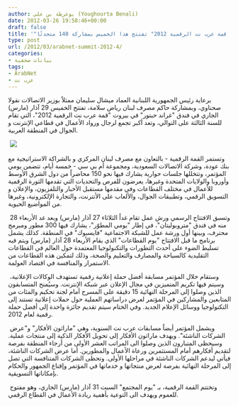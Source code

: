 ```yaml
---
author: يوغرطة بن علي (Youghourta Benali)
date: 2012-03-26 19:58:46+00:00
draft: false
title: '"قمة عرب نت الرقمية 2012" تفتتح هذا الخميس بمشاركة 140 متحدثًا '
type: post
url: /2012/03/arabnet-summit-2012-4/
categories:
- بيانات صحفية
tags:
- ArabNet
- عرب نت
---
```


برعاية رئيس الجمهورية اللبنانية العماد ميشال سليمان ممثلاً بوزير الاتصالات نقولا صحناوي، وبمشاركة حاكم مصرف لبنان رياض سلامة، تفتتح الخميس 29 آذار (مارس) الجاري في فندق "غراند حبتور" في بيروت "قمة عرب نت الرقمية 2012"، التي تقام للسنة الثالثة على التوالي، وتعد أكبر تجمع لرجال ورواد الأعمال في قطاعي الإنترنت و الجوال في المنطقة العربية.




 ![](http://arabnet.me/site_media/content_media/images/arabnet-logo.png)





وتستمر القمة الرقمية - بالتعاون مع مصرف لبنان المركزي و بالشراكة الاستراتيجية مع بنك عودة، وشركة الاتصالات السعودية، ومجموعة أم بي سي - خمسة أيام، تتضمن يومي المؤتمر، وتتخللها جلسات حوارية يشارك فيها نحو 150 محاضراً من دول الشرق الأوسط وأوروبا والولايات المتحدة وغيرها، يعرضون للفرص والتحديات التي تقدمها الثورة الرقمية للأعمال في مختلف القطاعات وفي مقدمها مستقبل الأخبار والتلفزيون، والإعلان و التسويق الرقمي، وتطبيقات الجوال، والألعاب على الأنترنت، والتجارة الإلكترونية، وغيرها من المواضيع الحيوية.




 وتسبق الافتتاح الرسمي ورش عمل تقام غداً الثلاثاء 27 آذار (مارس) وبعد غد الأربعاء 28 منه في فندق "متروبوليتان"، في إطار "يومي المطوّر"، يشارك فيها 300 مطور ومبرمج محترف، وبينها أول ورشة عمل للشبكة الاجتماعية "فايسبوك" في المنطقة. كذلك يشمل برنامج ما قبل الافتتاح "يوم القطاعات" الذي يقام الأربعاء 28 آذار (مارس) ويتم فيه تسليط الضوء على أحدث التطورات والتكنولوجيا المعتمدة حول العالم في القطاعات التقليدية كالسياحة والمصارف والتعليم والصحة، وذلك لتمكين هذه القطاعات من الاستمرار والمنافسة في اقتصاد العولمة.




 وستقام خلال المؤتمر مسابقة أفضل حملة إعلانية رقمية تستهدف الوكالات الإعلانية، وسيتم فيها تكريم المتميزين في مجال الإعلان عبر شبكة الإنترنت. وسيُمنح المتسابقون الذين وصلوا إلى المرحلة النهائية 15 دقيقة على المسرح أمام لجنة تحكيم والمئات من المتابعين والمشاركين في المؤتمر لعرض دراساتهم العملية حول حملات إعلانية تستند إلى التكنولوجيا ووسائل الإعلام الجديد. وفي الختام سيتم تقديم جائزة واحدة إلى أفضل حملة رقمية لعام 2012.




 ويشمل المؤتمر أيضاً مسابقات عرب نت السنوية، وهي "ماراثون الأفكار" و"عرض الشركات الناشئة". ويهدف ماراثون الأفكار إلى تحويل الأفكار الذكية إلى منتجات عملية. وسيحظى المتبارون الذين وصلوا الى المراتب العشر الأولى من أرجاء المنطقة بفرصة لتقديم أفكارهم أمام المستثمرين ورعاة الأعمال والمطورين. أما عرض الشركات الناشئة، فيأتي ليدعم الشركات الناشئة في مراحلها الأولى. وتحظى الشركات المتنافسة التي تصل إلى المرحلة النهائية بفرصة لعرض منتجاتها و خدماتها في المؤتمر وإقناع الجمهور والحكام بإمكاناتها التسويقية.




 وتختتم القمة الرقمية، بـ "يوم المجتمع" السبت 31 آذار (مارس) الجاري، وهو مفتوح للعموم ويهدف الى التوعية بأهمية ريادة الأعمال في القطاع الرقمي.
